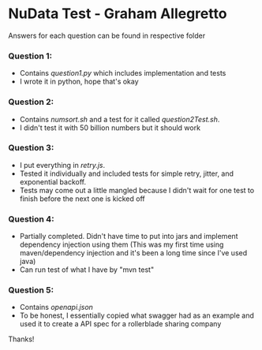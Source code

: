 # NuData Test - Graham Allegretto
Answers for each question can be found in respective folder

### Question 1:
* Contains _question1.py_ which includes implementation and tests
* I wrote it in python, hope that's okay

### Question 2:
* Contains _numsort.sh_ and a test for it called _question2Test.sh_. 
* I didn't test it with 50 billion numbers but it should work

### Question 3:
* I put everything in _retry.js_. 
* Tested it individually and included tests for simple retry, jitter, and exponential backoff.
* Tests may come out a little mangled because I didn't wait for one test to finish before the next one is kicked off

### Question 4:
* Partially completed. Didn't have time to put into jars and implement dependency injection using them (This was my first time using maven/dependency injection and it's been a long time since I've used java)
* Can run test of what I have by "mvn test"

### Question 5:
* Contains _openapi.json_
* To be honest, I essentially copied what swagger had as an example and used it to create a API spec for a rollerblade sharing company

Thanks!
